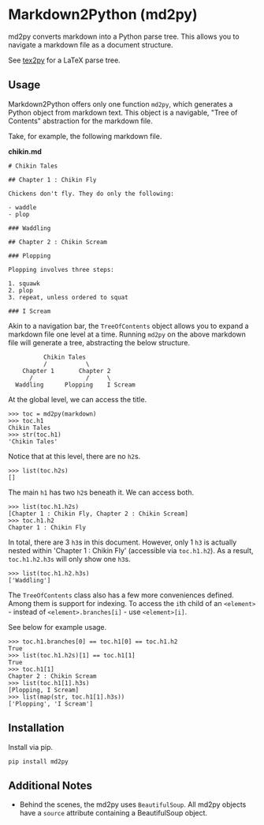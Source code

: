 # Markdown2Python (md2py)

md2py converts markdown into a Python parse tree. This allows you to 
navigate a markdown file as a document structure.

See [tex2py](https://github.com/alvinwan/tex2py) for a LaTeX parse tree.

## Usage

Markdown2Python offers only one function `md2py`, which generates a Python
object from markdown text. This object is a navigable, "Tree of Contents"
abstraction for the markdown file.

Take, for example, the following markdown file.

**chikin.md**

```
# Chikin Tales

## Chapter 1 : Chikin Fly

Chickens don't fly. They do only the following:

- waddle
- plop

### Waddling

## Chapter 2 : Chikin Scream

### Plopping

Plopping involves three steps:

1. squawk
2. plop
3. repeat, unless ordered to squat

### I Scream
```

Akin to a navigation bar, the `TreeOfContents` object allows you to expand a
markdown file one level at a time. Running `md2py` on the above markdown file
will generate a tree, abstracting the below structure.

```
          Chikin Tales
          /           \
    Chapter 1       Chapter 2
      /               /     \
  Waddling      Plopping    I Scream
```

At the global level, we can access the title.

```
>>> toc = md2py(markdown)
>>> toc.h1
Chikin Tales
>>> str(toc.h1)
'Chikin Tales'
```

Notice that at this level, there are no `h2`s.

```
>>> list(toc.h2s)
[]
```

The main `h1` has two `h2`s beneath it. We can access both.

```
>>> list(toc.h1.h2s)
[Chapter 1 : Chikin Fly, Chapter 2 : Chikin Scream]
>>> toc.h1.h2
Chapter 1 : Chikin Fly
```

In total, there are 3 `h3`s in this document. However, only 1 `h3` is
actually nested within 'Chapter 1 : Chikin Fly' (accessible via `toc.h1.h2`).
As a result, `toc.h1.h2.h3s` will only show one `h3`s.

```
>>> list(toc.h1.h2.h3s)
['Waddling']
```

The `TreeOfContents` class also has a few more conveniences defined. Among them
is support for indexing. To access the `i`th child of an `<element>` - instead of `<element>.branches[i]` - use `<element>[i]`.

See below for example usage.

```
>>> toc.h1.branches[0] == toc.h1[0] == toc.h1.h2
True
>>> list(toc.h1.h2s)[1] == toc.h1[1]
True
>>> toc.h1[1]
Chapter 2 : Chikin Scream
>>> list(toc.h1[1].h3s)
[Plopping, I Scream]
>>> list(map(str, toc.h1[1].h3s))
['Plopping', 'I Scream']
```

## Installation

Install via pip.

```
pip install md2py
```

## Additional Notes

- Behind the scenes, the md2py uses `BeautifulSoup`. All md2py objects have a
`source` attribute containing a BeautifulSoup object.
